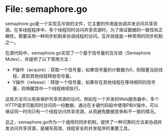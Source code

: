 # File: semaphore.go

semaphore.go是一个实现互斥锁的文件，它主要的作用是协调并发访问共享资源。在多线程程序中，多个线程同时访问共享资源时，为了保证数据的一致性和正确性，需要采用一种同步机制来协调线程的访问。互斥锁就是一种常用的同步机制之一。

在源代码中，semaphore.go实现了一个基于信号量的互斥锁（Semaphore Mutex），并提供了以下常用方法：

- P操作（acquire）：获取一个信号量，如果信号量的计数器为0，则阻塞当前线程，直到其他线程释放信号量。
- V操作（release）：释放一个信号量，如果存在其他线程在等待相同的信号量，则唤醒其中一个线程继续执行。

这些方法可以用来保护共享资源的访问，例如在一个并发的Web服务器中，多个HTTP请求可能同时访问同一份数据，通过在关键代码段中使用P和V操作，可以保证同一时间只有一个线程访问共享资源，从而避免数据竞争和不一致的情况。

总之，semaphore.go作为一个通用的同步机制，提供了一种可靠的方法来协调并发访问共享资源，是编写高效、线程安全的并发程序的重要工具。

